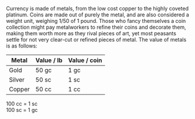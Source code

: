 Currency is made of metals, from the low cost copper to the highly coveted platinum. Coins are made out of purely the metal, and are also considered a weight unit, weighing 1/50 of 1 pound. Those who fancy themselves a coin collection might pay metalworkers to refine their coins and decorate them, making them worth more as they rival pieces of art, yet most peasants settle for not very clear-cut or refined pieces of metal. The value of metals is as follows:
 
| **Metal** | **Value / lb** | **Value / coin** |
| --------- | -------------- | ---------------- |
| Gold      | 50 gc          | 1 gc             |
| Silver    | 50 sc          | 1 sc             |
| Copper    | 50 cc          | 1 cc             |
 
100 cc = 1 sc  
100 sc = 1 gc
